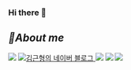 ### Hi there 👋
## _About me_

<img src="https://img.shields.io/badge/GitHub-181717?style=flat-square&logo=GitHub&logoColor=white"> <!-- 깃허브 -->
<a href="https://blog.naver.com/kkhyungyung0">
     <img src="https://img.shields.io/badge/blog-20C997?style=flat-square&logo=Velog&logoColor=white" alt="김근형의 네이버 블로그"> <!-- 네이버블로그 -->
</a>
<img src="https://img.shields.io/badge/kkhyungyung0@naver.com-03C75A?style=flat-square&logo=naver&logoColor=white"> <!--naver mail-->
<img src="https://img.shields.io/badge/kkhyungyung0@gmail.com-2E3330?style=flat-square&logo=Google&logoColor=white"> <!--google mail-->
<img src="https://img.shields.io/badge/Android-000000?style=flat-square&logo=Android&logoColor=white"/>







<!--
**kkh725/kkh725** is a ✨ _special_ ✨ repository because its `README.md` (this file) appears on your GitHub profile.

Here are some ideas to get you started:

- 🔭 I’m currently working on ...
- 🌱 I’m currently learning ...
- 👯 I’m looking to collaborate on ...
- 🤔 I’m looking for help with ...
- 💬 Ask me about ...
- 📫 How to reach me: ...
- 😄 Pronouns: ...
- ⚡ Fun fact: ...
-->
